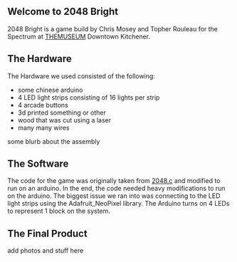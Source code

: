 ## Welcome to 2048 Bright

2048 Bright is a game build by Chris Mosey and Topher Rouleau for the Spectrum at [THEMUSEUM](https://themuseum.ca/) Downtown Kitchener.

## The Hardware

The Hardware we used consisted of the following:

+ some chinese arduino
+ 4 LED light strips consisting of 16 lights per strip
+ 4 arcade buttons
+ 3d printed something or other
+ wood that was cut using a laser
+ many many wires

some blurb about the assembly

## The Software

The code for the game was originally taken from [2048.c](https://github.com/mevdschee/2048.c) and modified to run on an arduino. In the end, the code needed heavy modifications to run on the arduino. The biggest issue we ran into was connecting to the LED light strips using the Adafruit_NeoPixel library. The Arduino turns on 4 LEDs to represent 1 block on the system.

## The Final Product

add photos and stuff here